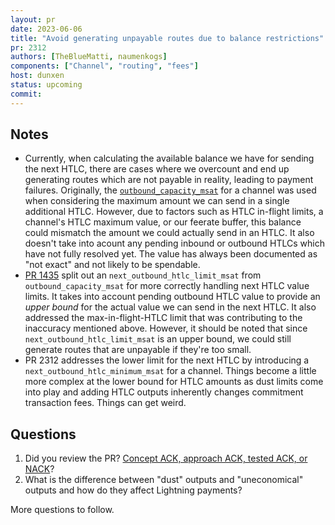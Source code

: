 ```yaml
---
layout: pr
date: 2023-06-06
title: "Avoid generating unpayable routes due to balance restrictions"
pr: 2312
authors: [TheBlueMatti, naumenkogs]
components: ["Channel", "routing", "fees"]
host: dunxen
status: upcoming
commit:
---
```


## Notes

* Currently, when calculating the available balance we have for sending the next HTLC, there are cases where we overcount and end up
  generating routes which are not payable in reality, leading to payment failures. Originally, the [`outbound_capacity_msat`] for a channel was used
  when considering the maximum amount we can send in a single additional HTLC. However, due to factors such as HTLC in-flight limits, a channel's HTLC
  maximum value, or our feerate buffer, this balance could mismatch the amount we could actually send in an HTLC. It also doesn't take into acount any
  pending inbound or outbound HTLCs which have not fully resolved yet. The value has always been documented as "not exact" and not likely to be spendable.
* [PR 1435] split out an `next_outbound_htlc_limit_msat` from `outbound_capacity_msat` for more correctly handling next HTLC value limits. It takes into account
  pending outbound HTLC value to provide an *upper bound* for the actual value we can send in the next HTLC.
  It also addressed the max-in-flight-HTLC limit that was contributing to the inaccuracy mentioned above.
  However, it should be noted that since `next_outbound_htlc_limit_msat` is an upper bound, we could still generate routes that are unpayable if they're too small.
* PR 2312 addresses the lower limit for the next HTLC by introducing a `next_outbound_htlc_minimum_msat` for a channel. Things become a little more complex at the
  lower bound for HTLC amounts as dust limits come into play and adding HTLC outputs inherently changes commitment transaction fees. Things can get weird.

## Questions

1. Did you review the PR? [Concept ACK, approach ACK, tested ACK, or NACK](https://github.com/lightningdevkit/rust-lightning/blob/master/CONTRIBUTING.md#peer-review)?
1. What is the difference between "dust" outputs and "uneconomical" outputs and how do they affect Lightning payments?

More questions to follow.

[`outbound_capacity_msat`]: https://github.com/lightningdevkit/rust-lightning/blob/ede06d84de6467404fd1f94c77ad327b815ea302/lightning/src/ln/channelmanager.rs#L1370
[PR 1435]: https://github.com/lightningdevkit/rust-lightning/pull/1435
